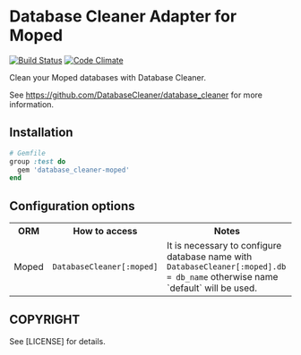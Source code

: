 # Database Cleaner Adapter for Moped

[![Build Status](https://travis-ci.org/DatabaseCleaner/database_cleaner-moped.svg?branch=master)](https://travis-ci.org/DatabaseCleaner/database_cleaner-moped)
[![Code Climate](https://codeclimate.com/github/DatabaseCleaner/database_cleaner-moped/badges/gpa.svg)](https://codeclimate.com/github/DatabaseCleaner/database_cleaner-moped)

Clean your Moped databases with Database Cleaner.

See https://github.com/DatabaseCleaner/database_cleaner for more information.

## Installation

```ruby
# Gemfile
group :test do
  gem 'database_cleaner-moped'
end
```

## Configuration options

<table>
  <tbody>
    <tr>
      <th>ORM</th>
      <th>How to access</th>
      <th>Notes</th>
    </tr>
    <tr>
      <td> Moped</td>
      <td> <code>DatabaseCleaner[:moped]</code></td>
      <td> It is necessary to configure database name with <code>DatabaseCleaner[:moped].db = db_name</code> otherwise name `default` will be used.</td>
    </tr>
  </tbody>
</table>

## COPYRIGHT

See [LICENSE] for details.
